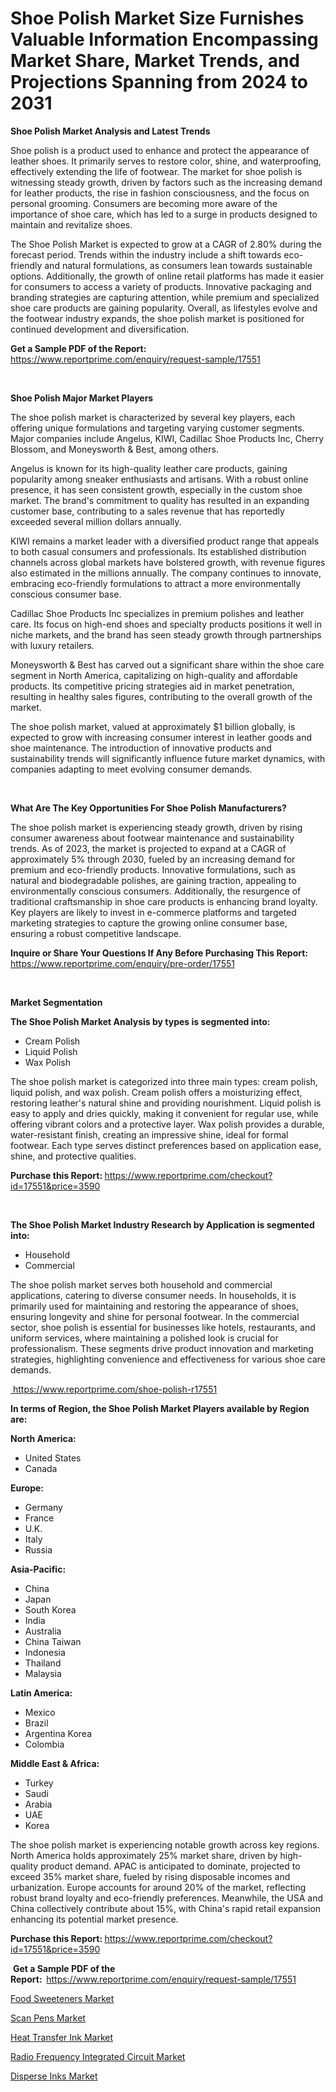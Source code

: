 <p><h1>Shoe Polish Market Size Furnishes Valuable Information Encompassing Market Share, Market Trends, and Projections Spanning from 2024 to 2031</h1></p><p><strong>Shoe Polish Market Analysis and Latest Trends</strong></p>
<p><p>Shoe polish is a product used to enhance and protect the appearance of leather shoes. It primarily serves to restore color, shine, and waterproofing, effectively extending the life of footwear. The market for shoe polish is witnessing steady growth, driven by factors such as the increasing demand for leather products, the rise in fashion consciousness, and the focus on personal grooming. Consumers are becoming more aware of the importance of shoe care, which has led to a surge in products designed to maintain and revitalize shoes.</p><p>The Shoe Polish Market is expected to grow at a CAGR of 2.80% during the forecast period. Trends within the industry include a shift towards eco-friendly and natural formulations, as consumers lean towards sustainable options. Additionally, the growth of online retail platforms has made it easier for consumers to access a variety of products. Innovative packaging and branding strategies are capturing attention, while premium and specialized shoe care products are gaining popularity. Overall, as lifestyles evolve and the footwear industry expands, the shoe polish market is positioned for continued development and diversification.</p></p>
<p><strong>Get a Sample PDF of the Report:&nbsp;</strong> <a href="https://www.reportprime.com/enquiry/request-sample/17551?utm_campaign=1140&utm_medium=2&utm_source=Github&utm_content=ia&utm_term=19112024&utm_id=shoe-polish">https://www.reportprime.com/enquiry/request-sample/17551</a></p>
<p>&nbsp;</p>
<p><strong>Shoe Polish Major Market Players</strong></p>
<p><p>The shoe polish market is characterized by several key players, each offering unique formulations and targeting varying customer segments. Major companies include Angelus, KIWI, Cadillac Shoe Products Inc, Cherry Blossom, and Moneysworth & Best, among others.</p><p>Angelus is known for its high-quality leather care products, gaining popularity among sneaker enthusiasts and artisans. With a robust online presence, it has seen consistent growth, especially in the custom shoe market. The brand's commitment to quality has resulted in an expanding customer base, contributing to a sales revenue that has reportedly exceeded several million dollars annually.</p><p>KIWI remains a market leader with a diversified product range that appeals to both casual consumers and professionals. Its established distribution channels across global markets have bolstered growth, with revenue figures also estimated in the millions annually. The company continues to innovate, embracing eco-friendly formulations to attract a more environmentally conscious consumer base.</p><p>Cadillac Shoe Products Inc specializes in premium polishes and leather care. Its focus on high-end shoes and specialty products positions it well in niche markets, and the brand has seen steady growth through partnerships with luxury retailers.</p><p>Moneysworth & Best has carved out a significant share within the shoe care segment in North America, capitalizing on high-quality and affordable products. Its competitive pricing strategies aid in market penetration, resulting in healthy sales figures, contributing to the overall growth of the market.</p><p>The shoe polish market, valued at approximately $1 billion globally, is expected to grow with increasing consumer interest in leather goods and shoe maintenance. The introduction of innovative products and sustainability trends will significantly influence future market dynamics, with companies adapting to meet evolving consumer demands.</p></p>
<p>&nbsp;</p>
<p><strong>What Are The Key Opportunities For Shoe Polish Manufacturers?</strong></p>
<p><p>The shoe polish market is experiencing steady growth, driven by rising consumer awareness about footwear maintenance and sustainability trends. As of 2023, the market is projected to expand at a CAGR of approximately 5% through 2030, fueled by an increasing demand for premium and eco-friendly products. Innovative formulations, such as natural and biodegradable polishes, are gaining traction, appealing to environmentally conscious consumers. Additionally, the resurgence of traditional craftsmanship in shoe care products is enhancing brand loyalty. Key players are likely to invest in e-commerce platforms and targeted marketing strategies to capture the growing online consumer base, ensuring a robust competitive landscape.</p></p>
<p><strong>Inquire or Share Your Questions If Any Before Purchasing This Report:</strong> <a href="https://www.reportprime.com/enquiry/pre-order/17551?utm_campaign=1140&utm_medium=2&utm_source=Github&utm_content=ia&utm_term=19112024&utm_id=shoe-polish">https://www.reportprime.com/enquiry/pre-order/17551</a></p>
<p>&nbsp;</p>
<p><strong>Market Segmentation</strong></p>
<p><strong>The Shoe Polish Market Analysis by types is segmented into:</strong></p>
<p><ul><li>Cream Polish</li><li>Liquid Polish</li><li>Wax Polish</li></ul></p>
<p><p>The shoe polish market is categorized into three main types: cream polish, liquid polish, and wax polish. Cream polish offers a moisturizing effect, restoring leather's natural shine and providing nourishment. Liquid polish is easy to apply and dries quickly, making it convenient for regular use, while offering vibrant colors and a protective layer. Wax polish provides a durable, water-resistant finish, creating an impressive shine, ideal for formal footwear. Each type serves distinct preferences based on application ease, shine, and protective qualities.</p></p>
<p><strong>Purchase this Report:&nbsp;</strong><a href="https://www.reportprime.com/checkout?id=17551&price=3590&utm_campaign=1140&utm_medium=2&utm_source=Github&utm_content=ia&utm_term=19112024&utm_id=shoe-polish">https://www.reportprime.com/checkout?id=17551&price=3590</a></p>
<p>&nbsp;</p>
<p><strong>The Shoe Polish Market Industry Research by Application is segmented into:</strong></p>
<p><ul><li>Household</li><li>Commercial</li></ul></p>
<p><p>The shoe polish market serves both household and commercial applications, catering to diverse consumer needs. In households, it is primarily used for maintaining and restoring the appearance of shoes, ensuring longevity and shine for personal footwear. In the commercial sector, shoe polish is essential for businesses like hotels, restaurants, and uniform services, where maintaining a polished look is crucial for professionalism. These segments drive product innovation and marketing strategies, highlighting convenience and effectiveness for various shoe care demands.</p></p>
<p><a href="https://www.reportprime.com/shoe-polish-r17551?utm_campaign=1140&utm_medium=2&utm_source=Github&utm_content=ia&utm_term=19112024&utm_id=shoe-polish">&nbsp;https://www.reportprime.com/shoe-polish-r17551</a></p>
<p><strong>In terms of Region, the Shoe Polish Market Players available by Region are:</strong></p>
<p>
    <p> <strong> North America: </strong>
        <ul>
            <li>United States</li>
            <li>Canada</li>
        </ul>
        </p> 
    <p> <strong> Europe: </strong>
        <ul>
            <li>Germany</li>
            <li>France</li>
            <li>U.K.</li>
            <li>Italy</li>
            <li>Russia</li>
        </ul>
        </p> 
    <p> <strong> Asia-Pacific: </strong>
        <ul>
            <li>China</li>
            <li>Japan</li>
            <li>South Korea</li>
            <li>India</li>
            <li>Australia</li>
            <li>China Taiwan</li>
            <li>Indonesia</li>
            <li>Thailand</li>
            <li>Malaysia</li>
        </ul>
        </p> 
    <p> <strong> Latin America: </strong>
        <ul>
            <li>Mexico</li>
            <li>Brazil</li>
            <li>Argentina Korea</li>
            <li>Colombia</li>
        </ul>
        </p> 
    <p> <strong> Middle East & Africa: </strong>
        <ul>
            <li>Turkey</li>
            <li>Saudi</li>
            <li>Arabia</li>
            <li>UAE</li>
            <li>Korea</li>
        </ul>
    </p>
    </p>
<p><p>The shoe polish market is experiencing notable growth across key regions. North America holds approximately 25% market share, driven by high-quality product demand. APAC is anticipated to dominate, projected to exceed 35% market share, fueled by rising disposable incomes and urbanization. Europe accounts for around 20% of the market, reflecting robust brand loyalty and eco-friendly preferences. Meanwhile, the USA and China collectively contribute about 15%, with China's rapid retail expansion enhancing its potential market presence.</p></p>
<p><strong>Purchase this Report: </strong><a href="https://www.reportprime.com/checkout?id=17551&price=3590&utm_campaign=1140&utm_medium=2&utm_source=Github&utm_content=ia&utm_term=19112024&utm_id=shoe-polish">https://www.reportprime.com/checkout?id=17551&price=3590</a></p>
<p>&nbsp;<strong>Get a Sample PDF of the Report:&nbsp;&nbsp;</strong><a href="https://www.reportprime.com/enquiry/request-sample/17551?utm_campaign=1140&utm_medium=2&utm_source=Github&utm_content=ia&utm_term=19112024&utm_id=shoe-polish">https://www.reportprime.com/enquiry/request-sample/17551</a></p>
<p><strong></strong></p>
<p><p><a href="https://www.linkedin.com/pulse/food-sweeteners-revenue-growth-report-2024-2031-visigraphs-kynee?utm_campaign=1140&utm_medium=2&utm_source=Github&utm_content=ia&utm_term=19112024&utm_id=shoe-polish">Food Sweeteners Market</a></p><p><a href="https://www.linkedin.com/pulse/scan-pens-market-global-trends-forecast-2024-2031-mcqinsights-ovjqf?utm_campaign=1140&utm_medium=2&utm_source=Github&utm_content=ia&utm_term=19112024&utm_id=shoe-polish">Scan Pens Market</a></p><p><a href="https://issuu.com/reportprime-2/docs/heat-transfer-ink-market-size-2030._94f9b6fa951878?utm_campaign=1140&utm_medium=2&utm_source=Github&utm_content=ia&utm_term=19112024&utm_id=shoe-polish">Heat Transfer Ink Market</a></p><p><a href="https://www.linkedin.com/pulse/global-perspectives-radio-frequency-integrated-circuit-market-ahsrf?utm_campaign=1140&utm_medium=2&utm_source=Github&utm_content=ia&utm_term=19112024&utm_id=shoe-polish">Radio Frequency Integrated Circuit Market</a></p><p><a href="https://issuu.com/reportprime-2/docs/disperse-inks-market-size-2030.pptx_b9a4f126307e7d?utm_campaign=1140&utm_medium=2&utm_source=Github&utm_content=ia&utm_term=19112024&utm_id=shoe-polish">Disperse Inks Market</a></p></p>